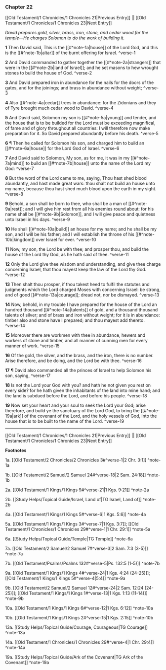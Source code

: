 ### Chapter 22

[[Old Testament/1 Chronicles/1 Chronicles 21|Previous Entry]]  ||  [[Old Testament/1 Chronicles/1 Chronicles 23|Next Entry]]

*David prepares gold, silver, brass, iron, stone, and cedar wood for the temple—He charges Solomon to do the work of building it.*

**1**  Then David said, This is the [[#^note-1a|house]] of the Lord God, and this is the [[#^note-1b|altar]] of the burnt offering for Israel. ^verse-1

**2**  And David commanded to gather together the [[#^note-2a|strangers]] that were in the [[#^note-2b|land of Israel]]; and he set masons to hew wrought stones to build the house of God. ^verse-2

**3**  And David prepared iron in abundance for the nails for the doors of the gates, and for the joinings; and brass in abundance without weight; ^verse-3

**4**  Also [[#^note-4a|cedar]] trees in abundance: for the Zidonians and they of Tyre brought much cedar wood to David. ^verse-4

**5**  And David said, Solomon my son is [[#^note-5a|young]] and tender, and the house that is to be builded for the Lord must be exceeding magnifical, of fame and of glory throughout all countries: I will therefore now make preparation for it. So David prepared abundantly before his death. ^verse-5

**6**  ¶ Then he called for Solomon his son, and charged him to build an [[#^note-6a|house]] for the Lord God of Israel. ^verse-6

**7**  And David said to Solomon, My son, as for me, it was in my [[#^note-7a|mind]] to build an [[#^note-7b|house]] unto the name of the Lord my God: ^verse-7

**8**  But the word of the Lord came to me, saying, Thou hast shed blood abundantly, and hast made great wars: thou shalt not build an house unto my name, because thou hast shed much blood upon the earth in my sight. ^verse-8

**9**  Behold, a son shall be born to thee, who shall be a man of [[#^note-9a|rest]]; and I will give him rest from all his enemies round about: for his name shall be [[#^note-9b|Solomon]], and I will give peace and quietness unto Israel in his days. ^verse-9

**10**  He shall [[#^note-10a|build]] an house for my name; and he shall be my son, and I will be his father; and I will establish the throne of his [[#^note-10b|kingdom]] over Israel for ever. ^verse-10

**11**  Now, my son, the Lord be with thee; and prosper thou, and build the house of the Lord thy God, as he hath said of thee. ^verse-11

**12**  Only the Lord give thee wisdom and understanding, and give thee charge concerning Israel, that thou mayest keep the law of the Lord thy God. ^verse-12

**13**  Then shalt thou prosper, if thou takest heed to fulfil the statutes and judgments which the Lord charged Moses with concerning Israel: be strong, and of good [[#^note-13a|courage]]; dread not, nor be dismayed. ^verse-13

**14**  Now, behold, in my trouble I have prepared for the house of the Lord an hundred thousand [[#^note-14a|talents]] of gold, and a thousand thousand talents of silver; and of brass and iron without weight; for it is in abundance: timber also and stone have I prepared; and thou mayest add thereto. ^verse-14

**15**  Moreover there are workmen with thee in abundance, hewers and workers of stone and timber, and all manner of cunning men for every manner of work. ^verse-15

**16**  Of the gold, the silver, and the brass, and the iron, there is no number. Arise therefore, and be doing, and the Lord be with thee. ^verse-16

**17**  ¶ David also commanded all the princes of Israel to help Solomon his son, saying, ^verse-17

**18**  Is not the Lord your God with you? and hath he not given you rest on every side? for he hath given the inhabitants of the land into mine hand; and the land is subdued before the Lord, and before his people. ^verse-18

**19**  Now set your heart and your soul to seek the Lord your God; arise therefore, and build ye the sanctuary of the Lord God, to bring the [[#^note-19a|ark]] of the covenant of the Lord, and the holy vessels of God, into the house that is to be built to the name of the Lord. ^verse-19


---
[[Old Testament/1 Chronicles/1 Chronicles 21|Previous Entry]]  ||  [[Old Testament/1 Chronicles/1 Chronicles 23|Next Entry]]


**Footnotes**


1a. [[Old Testament/2 Chronicles/2 Chronicles 3#^verse-1|2 Chr. 3:1]] ^note-1a

1b. [[Old Testament/2 Samuel/2 Samuel 24#^verse-18|2 Sam. 24:18]] ^note-1b

2a. [[Old Testament/1 Kings/1 Kings 9#^verse-21|1 Kgs. 9:21]] ^note-2a

2b. [[Study Helps/Topical Guide/Israel, Land of|TG Israel, Land of]] ^note-2b

4a. [[Old Testament/1 Kings/1 Kings 5#^verse-6|1 Kgs. 5:6]] ^note-4a

5a. [[Old Testament/1 Kings/1 Kings 3#^verse-7|1 Kgs. 3:7]]; [[Old Testament/1 Chronicles/1 Chronicles 29#^verse-1|1 Chr. 29:1]] ^note-5a

6a. [[Study Helps/Topical Guide/Temple|TG Temple]] ^note-6a

7a. [[Old Testament/2 Samuel/2 Samuel 7#^verse-3|2 Sam. 7:3 (3-5)]] ^note-7a

7b. [[Old Testament/Psalms/Psalms 132#^verse-5|Ps. 132:5 (1-5)]] ^note-7b

9a. [[Old Testament/1 Kings/1 Kings 4#^verse-24|1 Kgs. 4:24 (24-25)]]; [[Old Testament/1 Kings/1 Kings 5#^verse-4|5:4]] ^note-9a

9b. [[Old Testament/2 Samuel/2 Samuel 12#^verse-24|2 Sam. 12:24 (24-25)]]; [[Old Testament/1 Kings/1 Kings 1#^verse-13|1 Kgs. 1:13 (11-14)]] ^note-9b

10a. [[Old Testament/1 Kings/1 Kings 6#^verse-12|1 Kgs. 6:12]] ^note-10a

10b. [[Old Testament/1 Kings/1 Kings 2#^verse-15|1 Kgs. 2:15]] ^note-10b

13a. [[Study Helps/Topical Guide/Courage, Courageous|TG Courage]] ^note-13a

14a. [[Old Testament/1 Chronicles/1 Chronicles 29#^verse-4|1 Chr. 29:4]] ^note-14a

19a. [[Study Helps/Topical Guide/Ark of the Covenant|TG Ark of the Covenant]] ^note-19a